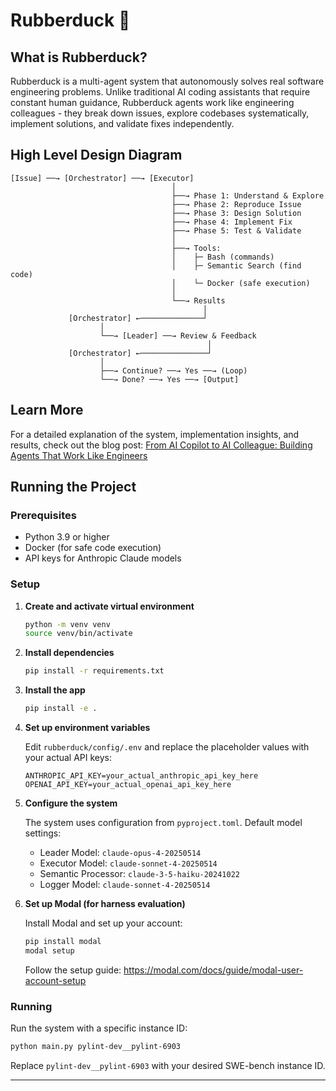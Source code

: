 # Rubberduck 🦆

## What is Rubberduck?

Rubberduck is a multi-agent system that autonomously solves real software engineering problems. Unlike traditional AI coding assistants that require constant human guidance, Rubberduck agents work like engineering colleagues - they break down issues, explore codebases systematically, implement solutions, and validate fixes independently.

## High Level Design Diagram

```
[Issue] ──→ [Orchestrator] ──→ [Executor]
                                    │
                                    ├──→ Phase 1: Understand & Explore
                                    ├──→ Phase 2: Reproduce Issue
                                    ├──→ Phase 3: Design Solution
                                    ├──→ Phase 4: Implement Fix
                                    ├──→ Phase 5: Test & Validate
                                    │
                                    ├──→ Tools:
                                    │    ├─ Bash (commands)
                                    │    ├─ Semantic Search (find code)
                                    │    └─ Docker (safe execution)
                                    │
                                    └──→ Results
                                           │
             [Orchestrator] ←──────────────┘
                    │
                    └──→ [Leader] ──→ Review & Feedback
                                            │
             [Orchestrator] ←───────────────┘
                    │
                    ├──→ Continue? ──→ Yes ──→ (Loop)
                    └──→ Done? ──→ Yes ──→ [Output]
```

## Learn More

For a detailed explanation of the system, implementation insights, and results, check out the blog post: [From AI Copilot to AI Colleague: Building Agents That Work Like Engineers](https://medium.com/@tcehjaava/e7782925e1c9)

## Running the Project

### Prerequisites
- Python 3.9 or higher
- Docker (for safe code execution)
- API keys for Anthropic Claude models

### Setup

1. **Create and activate virtual environment**
   ```bash
   python -m venv venv
   source venv/bin/activate
   ```

2. **Install dependencies**
   ```bash
   pip install -r requirements.txt
   ```

3. **Install the app**
   ```bash
   pip install -e .
   ```

4. **Set up environment variables**
   
   Edit `rubberduck/config/.env` and replace the placeholder values with your actual API keys:
   ```
   ANTHROPIC_API_KEY=your_actual_anthropic_api_key_here
   OPENAI_API_KEY=your_actual_openai_api_key_here
   ```

5. **Configure the system**
   
   The system uses configuration from `pyproject.toml`. Default model settings:
   - Leader Model: `claude-opus-4-20250514`
   - Executor Model: `claude-sonnet-4-20250514` 
   - Semantic Processor: `claude-3-5-haiku-20241022`
   - Logger Model: `claude-sonnet-4-20250514`

6. **Set up Modal (for harness evaluation)**
   
   Install Modal and set up your account:
   ```bash
   pip install modal
   modal setup
   ```
   Follow the setup guide: https://modal.com/docs/guide/modal-user-account-setup

### Running

Run the system with a specific instance ID:
```bash
python main.py pylint-dev__pylint-6903
```

Replace `pylint-dev__pylint-6903` with your desired SWE-bench instance ID.

---